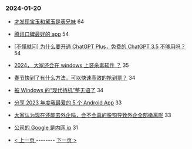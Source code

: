 ### 2024-01-20 
- [才发现宝玉和黛玉是表兄妹](https://www.v2ex.com/t/1010184) 64
- [腾讯口碑最好的 app](https://www.v2ex.com/t/1010248) 54
- [[不懂就问] 为什么要开通 ChatGPT Plus，免费的 ChatGPT 3.5 不够用吗？](https://www.v2ex.com/t/1010119) 54
- [2024， 大家还会在 windows 上装杀毒软件 ？](https://www.v2ex.com/t/1010270) 35
- [春节快到了有什么方法，可以快速高效的抢到票？](https://www.v2ex.com/t/1010205) 34
- [被 Windows 的“现代待机”整无语了](https://www.v2ex.com/t/1010114) 34
- [分享 2023 年度我最爱的 5 个 Android App](https://www.v2ex.com/t/1010194) 33
- [大家认为现在还能去外企吗，会不会真的脱钩导致外企全部撤离呢](https://www.v2ex.com/t/1010130) 33
- [公司的 Google 是内网 ip](https://www.v2ex.com/t/1010115) 31 

- [ < 上一页 ](https://github.com/able8/v2ex-hot-record/blob/master/2024-01-19.md) -------- [ 下一页 > ](https://github.com/able8/v2ex-hot-record/blob/master/2024-01-21.md)